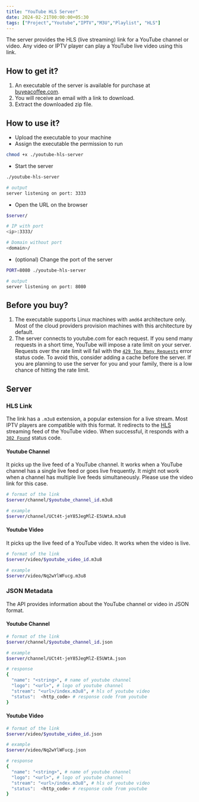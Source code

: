 ```yaml
---
title: "YouTube HLS Server"
date: 2024-02-21T00:00:00+05:30
tags: ["Project","Youtube","IPTV","M3U","Playlist", "HLS"]
---
```


The server provides the HLS (live streaming) link for a YouTube channel or video. Any video or IPTV player can play a YouTube live video using this link.

## How to get it?
1. An executable of the server is available for purchase at [buyeacoffee.com](https://www.buymeacoffee.com/abskmj/e/223409).
2. You will receive an email with a link to download.
3. Extract the downloaded zip file.

## How to use it?
- Upload the executable to your machine
- Assign the executable the permission to run 
```bash
chmod +x ./youtube-hls-server
```

- Start the server
```bash
./youtube-hls-server

# output
server listening on port: 3333
```

- Open the URL on the browser
```bash
$server/

# IP with port
<ip>:3333/

# Domain without port
<domain>/
```

- (optional) Change the port of the server
```bash
PORT=8080 ./youtube-hls-server

# output
server listening on port: 8080
``` 

## Before you buy?
1. The executable supports Linux machines with `amd64` architecture only. Most of the cloud providers provision machines with this architecture by default.
2. The server connects to youtube.com for each request. If you send many requests in a short time, YouTube will impose a rate limit on your server. Requests over the rate limit will fail with the [`429 Too Many Requests`](https://developer.mozilla.org/en-US/docs/Web/HTTP/Status/429) error status code. To avoid this, consider adding a cache before the server. If you are planning to use the server for you and your family, there is a low chance of hitting the rate limit.

## Server
### HLS Link
The link has a `.m3u8` extension, a popular extension for a live stream. Most IPTV players are compatible with this format. It redirects to the [HLS](https://en.wikipedia.org/wiki/HTTP_Live_Streaming) streaming feed of the YouTube video. When successful, it responds with a [`302 Found`](https://developer.mozilla.org/en-US/docs/Web/HTTP/Status/302) status code.

#### Youtube Channel
It picks up the live feed of a YouTube channel. It works when a YouTube channel has a single live feed or goes live frequently. It might not work when a channel has multiple live feeds simultaneously. Please use the video link for this case.

```bash
# format of the link
$server/channel/$youtube_channel_id.m3u8

# example
$server/channel/UCt4t-jeY85JegMlZ-E5UWtA.m3u8
```
#### Youtube Video
It picks up the live feed of a YouTube video. It works when the video is live.

```bash
# format of the link
$server/video/$youtube_video_id.m3u8

# example
$server/video/Nq2wYlWFucg.m3u8
```

### JSON Metadata
The API provides information about the YouTube channel or video in JSON format. 

#### Youtube Channel
```bash
# format of the link
$server/channel/$youtube_channel_id.json

# example
$server/channel/UCt4t-jeY85JegMlZ-E5UWtA.json

# response
{
  "name": "<string>", # name of youtube channel
  "logo": "<url>", # logo of youtube channel
  "stream": "<url>/index.m3u8", # hls of youtube video
  "status":  <http_code> # response code from youtube
}
```
#### Youtube Video
```bash
# format of the link
$server/video/$youtube_video_id.json

# example
$server/video/Nq2wYlWFucg.json

# response
{
  "name": "<string>", # name of youtube channel
  "logo": "<url>", # logo of youtube channel
  "stream": "<url>/index.m3u8", # hls of youtube video
  "status":  <http_code> # response code from youtube
}
```

